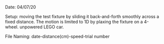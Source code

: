 Date: 04/07/20

Setup: moving the test fixture by sliding it back-and-forth smoothly across a fixed distance. The motion is limited to 1D by plaxing the fixture on a 4-wheel. unpowered LEGO car.

File Naming:
date-distance(cm)-speed-trial number
